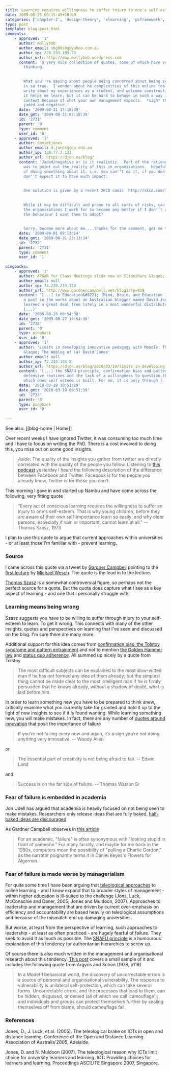 ```yaml
---
title: Learning requires willingness to suffer injury to one's self-esteem
date: 2009-08-25 09:15:45+10:00
categories: ['chapter-2', 'design-theory', 'elearning', 'psframework', 'thesis']
type: post
template: blog-post.html
comments:
    - approved: '1'
      author: mollybob
      author_email: sbg00sbg@yahoo.com.au
      author_ip: 220.233.103.73
      author_url: http://www.mollybob.wordpress.com
      content: 'a very nice collection of quotes, some of which have very much left me
        thinking.
    
    
        What you''re saying about people being concerned about being seen to be incorrect
        is so true.  I wonder about he complexities of this online too... I am happy to
        write about my experiences as a student, and welcome constructive criticism as
        it helps me learn, but it can be hard to behave in such a way in a professional
        context because of what your own management expects.  *sigh* that sounds so very
        jaded and negative.'
      date: '2009-08-31 17:18:39'
      date_gmt: '2009-08-31 07:18:39'
      id: '2731'
      parent: '0'
      type: comment
      user_id: '0'
    - approved: '1'
      author: davidtjones
      author_email: d.jones@cqu.edu.au
      author_ip: 138.77.2.133
      author_url: https://djon.es/blog/
      content: 'Jaded/negative or is it realistic.  Part of the rationale for the post
        was to point out the reality of this in organisations.  Hopefully with the aim
        of doing something about it, i.e. you can''t do it, if you don''t recognise it.   I
        don''t expect it to have much impact.
    
    
        One solution is given by a recent XKCD comic  http://xkcd.com/137/
    
    
        While it may be difficult and prone to all sorts of risks, can I really expect
        the organisations I work for to become any better if I don''t adopt/demonstrate
        the behaviour I want them to adopt?
    
    
        Sorry, become more about me....thanks for the comment, got me thinking some more.'
      date: '2009-09-01 09:13:14'
      date_gmt: '2009-08-31 23:13:14'
      id: '2732'
      parent: '2731'
      type: comment
      user_id: '1'
    
pingbacks:
    - approved: '1'
      author: APGAR for Class Meetings slide now on Slideshare &laquo; Gardner Writes
      author_email: null
      author_ip: 74.220.219.120
      author_url: http://www.gardnercampbell.net/blog1/?p=919
      content: '[...] to Education&#8221; (Mind, Brain, and Education 1:1). I also have
        a post in the works about an Australian blogger named David Jones whom I&#8217;ve
        learned a great deal from lately in a most wonderful distributed conversation.
        [...]'
      date: '2009-08-28 00:54:38'
      date_gmt: '2009-08-27 14:54:38'
      id: '2730'
      parent: '0'
      type: pingback
      user_id: '0'
    - approved: '1'
      author: 'Limits in developing innovative pedagogy with Moodle: The story of BIM
        &laquo; The Weblog of (a) David Jones'
      author_email: null
      author_ip: 72.233.104.8
      author_url: https://djon.es/blog/2010/03/19/limits-in-developing-innovative-pedagogy-with-moodle-the-story-of-bim/
      content: '[...] the SNAFU principle, confirmation bias and pattern entrainment,
        defensive routines and the lack of a willingness to question the practices on
        which ones self esteem is built. For me, it is only through [...]'
      date: '2010-03-19 10:51:19'
      date_gmt: '2010-03-19 00:51:19'
      id: '2733'
      parent: '0'
      type: pingback
      user_id: '0'
    
---
```


See also: [[blog-home | Home]]

Over recent weeks I have ignored Twitter, it was consuming too much time and I have to focus on writing the PhD. There is a cost involved to doing this, you miss out on some good insights.

> _Aside:_ The quality of the insights you gather from twitter are directly correlated with the quality of the people you follow. Listening to [this podcast](http://www.educause.edu/blog/gbayne/PodcastSocialMediaintheClassro/177590) yesterday I heard the following description of the difference between Facebook and Twitter. Facebook is for the people you already know, Twitter is for those you don't.

This morning I gave in and started up Nambu and have come across the following, very fitting quote

> "Every act of conscious learning requires the willingness to suffer an injury to one's self-esteem. That is why young children, before they are aware of their own self-importance learn so easily; and why older persons, especially if vain or important, cannot learn at all." -- Thomas Szasz, 1973

I plan to use this quote to argue that current approaches within universities - or at least those I'm familiar with - prevent learning.

### Source

I came across this quote via a tweet by [Gardner Campbell](http://www.gardnercampbell.net/blog1/) pointing to the [first lecture](http://fall09.wetpaint.com/page/Lecture+One:+Introductions) by [Michael Wesch](http://mediatedcultures.net/about.htm). The quote is the lead in to the lecture.

[Thomas Szasz](http://en.wikipedia.org/wiki/Thomas_Szasz) is a somewhat controversial figure, so perhaps not the perfect source for a quote. But the quote does capture what I see as a key aspect of learning - and one that I personally struggle with.

### Learning means being wrong

Szasz suggests you have to be willing to suffer through injury to your self-esteem to learn. To get it wrong. This connects with many of the other insights, quotes and perspectives on learning that I've seen and discussed on the blog. I'm sure there are many more.

Additional support for this idea comes from [confirmation bias, the Tolstoy syndrome and pattern entrainment](/blog2/2009/06/23/confirmation-bias-the-tolstoy-syndrome-and-pattern-entrainment/) and not to mention [the Golden Hammer law](/blog2/2008/11/19/tool-users-research-hammers-and-the-law-of-instrument/) and [status quo adherence](/blog2/2009/04/09/edupunk-rules-technology-i-ii-and-3-understanding-and-improving-the-practice-of-instructional-technology/#statusQuo). All summed up nicely by a quote from Tolstoy

> The most difficult subjects can be explained to the most slow-witted man if he has not formed any idea of them already; but the simplest thing cannot be made clear to the most intelligent man if he is firmly persuaded that he knows already, without a shadow of doubt, what is laid before him.

In order to learn something new you have to be prepared to think anew, critically examine what you currently take for granted and hold it up to the light of new insights to see if it is found wanting. While learning something new, you will make mistakes. In fact, there are any number of [quotes around innovation](/blog2/2009/05/13/quotes-about-innovation-and-creativity/) that posit the importance of failure

> If you’re not failing every now and again, it’s a sign you’re not doing anything very innovative. -- Woody Allen

or

> The essential part of creativity is not being afraid to fail. -- Edwin Land

and

> Success is on the far side of failure. -- Thomas Watson Sr

### Fear of failure is embedded in academia

Jon Udell has argued that academia is heavily focused on not being seen to make mistakes. Researchers only release ideas that are fully baked, [half-baked ideas are discouraged](http://www.educause.edu/Resources/TheDisruptiveNatureofTechnolog/161954)

As Gardner Campbell observes in [this article](http://www.educause.edu/EDUCAUSE+Review/EDUCAUSEReviewMagazineVolume42/MyComputerRomance/161906)

> For an academic, "failure" is often synonymous with "looking stupid in front of someone." For many faculty, and maybe for me back in the 1980s, computers mean the possibility of "pulling a Charlie Gordon," as the narrator poignantly terms it in Daniel Keyes's Flowers for Algernon.

### Fear of failure is made worse by managerialism

For quite some time I have been arguing that [teleological approaches](/blog2/2009/06/05/teleological-design-definition-and-weaknesses/) to online learning - and I know expand that to broader styles of management - within higher education is ill-suited to the challenge (Jons, Luck, McConachie and Daner, 2005; Jones and Muldoon, 2007). Approaches to leadership and management that are driven by current over-emphasis on efficiency and accountability are based heavily on teleological assumptions and because of the mismatch end up damaging universities.

But worse, at least from the perspective of learning, such approaches to leadership - at least as often practiced - are hugely fearful of failure. They seek to avoid it as much as possible. The [SNAFU principle](http://catb.org/~esr/jargon/html/S/SNAFU-principle.html) is a humourous explanation of this tendency for authoritarian hierarchies to screw up.

Of course there is also much written in the management and organisational research about this tendency. [This post](/blog2/2009/05/08/why-dont-we-e-learn-over-emphasis-on-rationality-and-defensive-routines/) covers a small sample of it and includes the following quote from Argyris and Schon (1978, p116)

> In a Model 1 behavioral world, the discovery of uncorrectable errors is a source of personal and organisational vulnerability. The response to vulnerability is unilateral self-protection, which can take several forms. Uncorrectable errors, and the processes that lead to them, can be hidden, disguised, or denied (all of which we call ‘camouflage’); and individuals and groups can protect themselves further by sealing themselves off from blame, should camouflage fail.

### References

Jones, D., J. Luck, et al. (2005). The teleological brake on ICTs in open and distance learning. Conference of the Open and Distance Learning Association of Australia'2005, Adelaide.

Jones, D. and N. Muldoon (2007). The teleological reason why ICTs limit choice for university learners and learning. ICT: Providing choices for learners and learning. Proceedings ASCILITE Singapore 2007, Singapore.